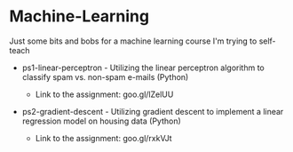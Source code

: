Machine-Learning
================

Just some bits and bobs for a machine learning course I'm trying to self-teach

* ps1-linear-perceptron - Utilizing the linear perceptron algorithm to classify spam vs. non-spam e-mails (Python)
   * Link to the assignment: goo.gl/lZelUU

* ps2-gradient-descent - Utilizing gradient descent to implement a linear regression model on housing data (Python)
   * Link to the assignment: goo.gl/rxkVJt

